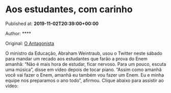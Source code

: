 
# Aos estudantes, com carinho

Published at: **2019-11-02T20:39:00+00:00**

Author: ****

Original: [O Antagonista](https://www.oantagonista.com/brasil/aos-estudantes-com-carinho/)

O ministro da Educação, Abraham Weintraub, usou o Twitter neste sábado para mandar um recado aos estudantes que farão a prova do Enem amanhã:
“Não é mais hora de estudar, ficar nervoso. Para um pouco, escuta uma música”, disse em vídeo depois de tocar piano.
“Assim como amanhã você vai fazer o Enem, amanhã eu também vou fazer um Enem. Eu e minha equipe nos preparamos o ano todo”, afirmou.
Clique abaixo para assistir ao vídeo:
